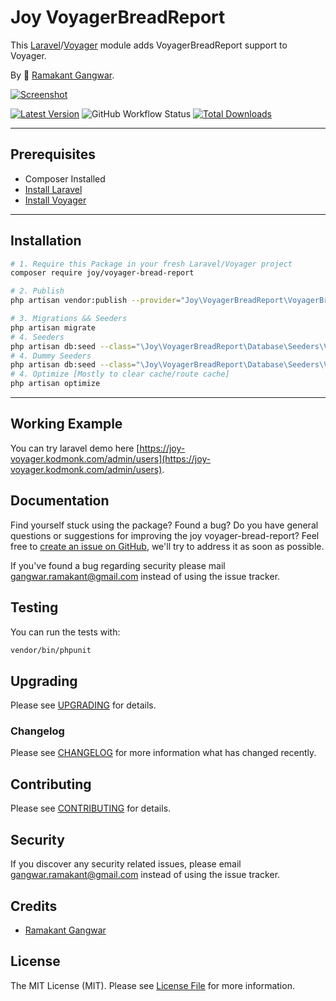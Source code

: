 # Joy VoyagerBreadReport

This [Laravel](https://laravel.com/)/[Voyager](https://voyager.devdojo.com/) module adds VoyagerBreadReport support to Voyager.

By 🐼 [Ramakant Gangwar](https://github.com/rxcod9).

[![Screenshot](https://raw.githubusercontent.com/rxcod9/joy-voyager-bread-report/main/cover.jpg)](https://joy-voyager.kodmonk.com/)

[![Latest Version](https://img.shields.io/github/v/release/rxcod9/joy-voyager-bread-report?style=flat-square)](https://github.com/rxcod9/joy-voyager-bread-report/releases)
![GitHub Workflow Status](https://img.shields.io/github/actions/workflow/status/rxcod9/joy-voyager-bread-report/run-tests.yml?branch=main&label=tests)
[![Total Downloads](https://img.shields.io/packagist/dt/joy/voyager-bread-report.svg?style=flat-square)](https://packagist.org/packages/joy/voyager-bread-report)

---

## Prerequisites

*   Composer Installed
*   [Install Laravel](https://laravel.com/docs/installation)
*   [Install Voyager](https://github.com/the-control-group/voyager)

---

## Installation

```bash
# 1. Require this Package in your fresh Laravel/Voyager project
composer require joy/voyager-bread-report

# 2. Publish
php artisan vendor:publish --provider="Joy\VoyagerBreadReport\VoyagerBreadReportServiceProvider" --force

# 3. Migrations && Seeders
php artisan migrate
# 4. Seeders
php artisan db:seed --class="\Joy\VoyagerBreadReport\Database\Seeders\VoyagerDatabaseSeeder" --force
# 4. Dummy Seeders
php artisan db:seed --class="\Joy\VoyagerBreadReport\Database\Seeders\VoyagerDummyDatabaseSeeder" --force
# 4. Optimize [Mostly to clear cache/route cache]
php artisan optimize
```

---


## Working Example

You can try laravel demo here [https://joy-voyager.kodmonk.com/admin/users](https://joy-voyager.kodmonk.com/admin/users).

## Documentation

Find yourself stuck using the package? Found a bug? Do you have general questions or suggestions for improving the joy voyager-bread-report? Feel free to [create an issue on GitHub](https://github.com/rxcod9/joy-voyager-bread-report/issues), we'll try to address it as soon as possible.

If you've found a bug regarding security please mail [gangwar.ramakant@gmail.com](mailto:gangwar.ramakant@gmail.com) instead of using the issue tracker.

## Testing

You can run the tests with:

```bash
vendor/bin/phpunit
```

## Upgrading

Please see [UPGRADING](UPGRADING.md) for details.

### Changelog

Please see [CHANGELOG](CHANGELOG.md) for more information what has changed recently.

## Contributing

Please see [CONTRIBUTING](CONTRIBUTING.md) for details.

## Security

If you discover any security related issues, please email [gangwar.ramakant@gmail.com](mailto:gangwar.ramakant@gmail.com) instead of using the issue tracker.

## Credits

- [Ramakant Gangwar](https://github.com/rxcod9)

## License

The MIT License (MIT). Please see [License File](LICENSE.md) for more information.
